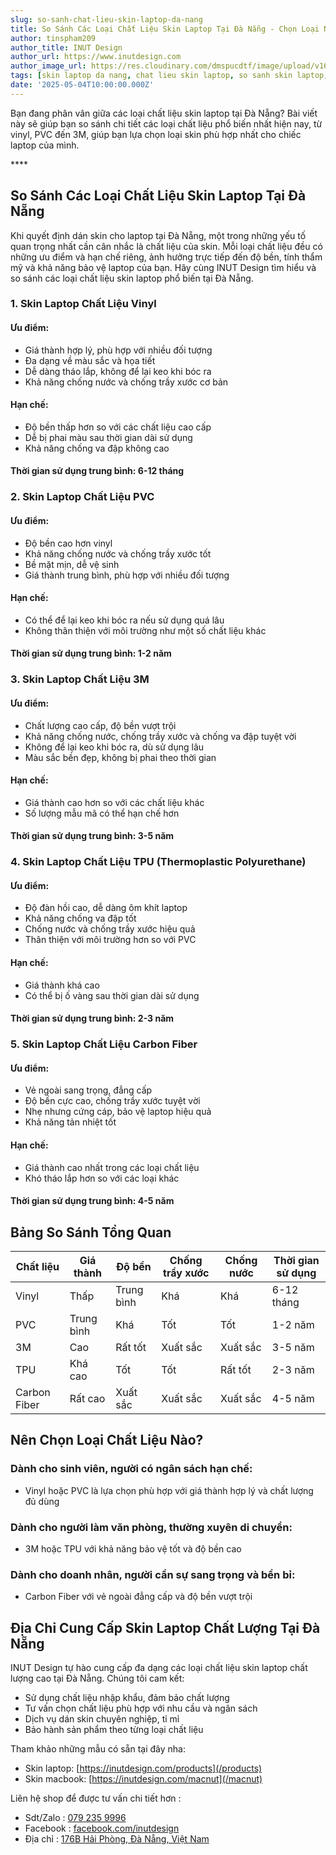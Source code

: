 ```yaml
---
slug: so-sanh-chat-lieu-skin-laptop-da-nang
title: So Sánh Các Loại Chất Liệu Skin Laptop Tại Đà Nẵng - Chọn Loại Nào Tốt Nhất?
author: tinspham209
author_title: INUT Design
author_url: https://www.inutdesign.com
author_image_url: https://res.cloudinary.com/dmspucdtf/image/upload/v1663647671/inut/292635797_197003529328579_4330060878795101093_n_bjzhby.jpg
tags: [skin laptop da nang, chat lieu skin laptop, so sanh skin laptop, skin laptop tot nhat da nang]
date: '2025-05-04T10:00:00.000Z'
---
```


Bạn đang phân vân giữa các loại chất liệu skin laptop tại Đà Nẵng? Bài viết này sẽ giúp bạn so sánh chi tiết các loại chất liệu phổ biến nhất hiện nay, từ vinyl, PVC đến 3M, giúp bạn lựa chọn loại skin phù hợp nhất cho chiếc laptop của mình.

<!-- truncate-->****

<!-- ## Table of contents -->

## So Sánh Các Loại Chất Liệu Skin Laptop Tại Đà Nẵng

Khi quyết định dán skin cho laptop tại Đà Nẵng, một trong những yếu tố quan trọng nhất cần cân nhắc là chất liệu của skin. Mỗi loại chất liệu đều có những ưu điểm và hạn chế riêng, ảnh hưởng trực tiếp đến độ bền, tính thẩm mỹ và khả năng bảo vệ laptop của bạn. Hãy cùng INUT Design tìm hiểu và so sánh các loại chất liệu skin laptop phổ biến tại Đà Nẵng.

### 1. Skin Laptop Chất Liệu Vinyl

#### Ưu điểm:
- Giá thành hợp lý, phù hợp với nhiều đối tượng
- Đa dạng về màu sắc và họa tiết
- Dễ dàng tháo lắp, không để lại keo khi bóc ra
- Khả năng chống nước và chống trầy xước cơ bản

#### Hạn chế:
- Độ bền thấp hơn so với các chất liệu cao cấp
- Dễ bị phai màu sau thời gian dài sử dụng
- Khả năng chống va đập không cao

#### Thời gian sử dụng trung bình: 6-12 tháng

### 2. Skin Laptop Chất Liệu PVC

#### Ưu điểm:
- Độ bền cao hơn vinyl
- Khả năng chống nước và chống trầy xước tốt
- Bề mặt mịn, dễ vệ sinh
- Giá thành trung bình, phù hợp với nhiều đối tượng

#### Hạn chế:
- Có thể để lại keo khi bóc ra nếu sử dụng quá lâu
- Không thân thiện với môi trường như một số chất liệu khác

#### Thời gian sử dụng trung bình: 1-2 năm

### 3. Skin Laptop Chất Liệu 3M

#### Ưu điểm:
- Chất lượng cao cấp, độ bền vượt trội
- Khả năng chống nước, chống trầy xước và chống va đập tuyệt vời
- Không để lại keo khi bóc ra, dù sử dụng lâu
- Màu sắc bền đẹp, không bị phai theo thời gian

#### Hạn chế:
- Giá thành cao hơn so với các chất liệu khác
- Số lượng mẫu mã có thể hạn chế hơn

#### Thời gian sử dụng trung bình: 3-5 năm

### 4. Skin Laptop Chất Liệu TPU (Thermoplastic Polyurethane)

#### Ưu điểm:
- Độ đàn hồi cao, dễ dàng ôm khít laptop
- Khả năng chống va đập tốt
- Chống nước và chống trầy xước hiệu quả
- Thân thiện với môi trường hơn so với PVC

#### Hạn chế:
- Giá thành khá cao
- Có thể bị ố vàng sau thời gian dài sử dụng

#### Thời gian sử dụng trung bình: 2-3 năm

### 5. Skin Laptop Chất Liệu Carbon Fiber

#### Ưu điểm:
- Vẻ ngoài sang trọng, đẳng cấp
- Độ bền cực cao, chống trầy xước tuyệt vời
- Nhẹ nhưng cứng cáp, bảo vệ laptop hiệu quả
- Khả năng tản nhiệt tốt

#### Hạn chế:
- Giá thành cao nhất trong các loại chất liệu
- Khó tháo lắp hơn so với các loại khác

#### Thời gian sử dụng trung bình: 4-5 năm

## Bảng So Sánh Tổng Quan

| Chất liệu    | Giá thành  | Độ bền     | Chống trầy xước | Chống nước | Thời gian sử dụng |
| ------------ | ---------- | ---------- | --------------- | ---------- | ----------------- |
| Vinyl        | Thấp       | Trung bình | Khá             | Khá        | 6-12 tháng        |
| PVC          | Trung bình | Khá        | Tốt             | Tốt        | 1-2 năm           |
| 3M           | Cao        | Rất tốt    | Xuất sắc        | Xuất sắc   | 3-5 năm           |
| TPU          | Khá cao    | Tốt        | Tốt             | Rất tốt    | 2-3 năm           |
| Carbon Fiber | Rất cao    | Xuất sắc   | Xuất sắc        | Xuất sắc   | 4-5 năm           |

## Nên Chọn Loại Chất Liệu Nào?

### Dành cho sinh viên, người có ngân sách hạn chế:
- Vinyl hoặc PVC là lựa chọn phù hợp với giá thành hợp lý và chất lượng đủ dùng

### Dành cho người làm văn phòng, thường xuyên di chuyển:
- 3M hoặc TPU với khả năng bảo vệ tốt và độ bền cao

### Dành cho doanh nhân, người cần sự sang trọng và bền bỉ:
- Carbon Fiber với vẻ ngoài đẳng cấp và độ bền vượt trội

## Địa Chỉ Cung Cấp Skin Laptop Chất Lượng Tại Đà Nẵng

INUT Design tự hào cung cấp đa dạng các loại chất liệu skin laptop chất lượng cao tại Đà Nẵng. Chúng tôi cam kết:
- Sử dụng chất liệu nhập khẩu, đảm bảo chất lượng
- Tư vấn chọn chất liệu phù hợp với nhu cầu và ngân sách
- Dịch vụ dán skin chuyên nghiệp, tỉ mỉ
- Bảo hành sản phẩm theo từng loại chất liệu

Tham khảo những mẫu có sẵn tại đây nha:
- Skin laptop: [https://inutdesign.com/products](/products)
- Skin macbook: [https://inutdesign.com/macnut](/macnut)

Liên hệ shop để được tư vấn chi tiết hơn :
- Sdt/Zalo : [079 235 9996](tel:0792359996)
- Facebook : [facebook.com/inutdesign](https://www.facebook.com/inutdesign)
- Địa chỉ : [176B Hải Phòng, Đà Nẵng, Việt Nam](https://maps.app.goo.gl/SRm8YB4fy8VfWmb39)